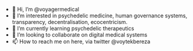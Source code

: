 - 👋 Hi, I’m @voyagermedical
- 👀 I’m interested in psychedelic medicine, human governance systems, transparency, decentralisation, ecocentricism.
- 🌱 I’m currently learning psychedelic therapeutics
- 💞️ I’m looking to collaborate on digital medical systems
- 📫 How to reach me on here, via twitter @voytekbereza

<!---
voyagermedical/voyagermedical is a ✨ special ✨ repository because its `README.md` (this file) appears on your GitHub profile.
You can click the Preview link to take a look at your changes.
--->

